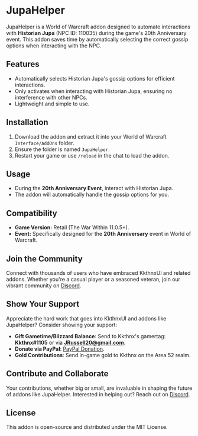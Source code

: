 # JupaHelper

JupaHelper is a World of Warcraft addon designed to automate interactions with **Historian Jupa** (NPC ID: 110035) during the game's 20th Anniversary event. This addon saves time by automatically selecting the correct gossip options when interacting with the NPC.

## Features

- Automatically selects Historian Jupa's gossip options for efficient interactions.
- Only activates when interacting with Historian Jupa, ensuring no interference with other NPCs.
- Lightweight and simple to use.

## Installation

1. Download the addon and extract it into your World of Warcraft `Interface/AddOns` folder.
2. Ensure the folder is named `JupaHelper`.
3. Restart your game or use `/reload` in the chat to load the addon.

## Usage

- During the **20th Anniversary Event**, interact with Historian Jupa.
- The addon will automatically handle the gossip options for you.

## Compatibility

- **Game Version:** Retail (The War Within 11.0.5+).
- **Event:** Specifically designed for the **20th Anniversary** event in World of Warcraft.

## Join the Community

Connect with thousands of users who have embraced KkthnxUI and related addons. Whether you're a casual player or a seasoned veteran, join our vibrant community on [Discord](https://discord.gg/Rc9wcK9cAB).

## Show Your Support

Appreciate the hard work that goes into KkthnxUI and addons like JupaHelper? Consider showing your support:

- **Gift Gametime/Blizzard Balance**: Send to Kkthnx's gamertag: **Kkthnx#1105** or via **JRussell20@gmail.com**.
- **Donate via PayPal**: [PayPal Donation](https://www.paypal.com/paypalme/kkthnxtv).
- **Gold Contributions**: Send in-game gold to Kkthnx on the Area 52 realm.

## Contribute and Collaborate

Your contributions, whether big or small, are invaluable in shaping the future of addons like JupaHelper. Interested in helping out? Reach out on [Discord](https://discord.gg/Rc9wcK9cAB).

## License

This addon is open-source and distributed under the MIT License.
